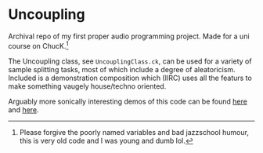 # Uncoupling
Archival repo of my first proper audio programming project. Made for a uni course on ChucK.[^1]  

The Uncoupling class, see `UncouplingClass.ck`, can be used for a variety of sample splitting tasks, most of which include a degree of aleatoricism. Included is a demonstration composition which (IIRC) uses all the featurs to make something vaugely house/techno oriented.

Arguably more sonically interesting demos of this code can be found [here](https://youtu.be/_Y4DkZmrcEQ) and [here](https://succulentkeeper.bandcamp.com/track/succulent-keeper).  

[^1]: Please forgive the poorly named variables and bad jazzschool humour, this is very old code and I was young and dumb lol.   
